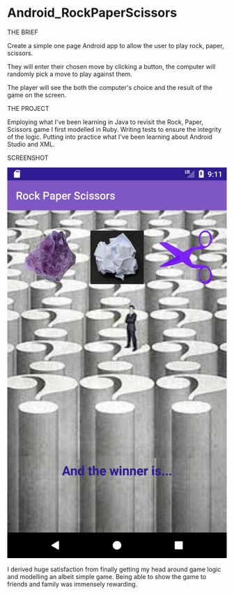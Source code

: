 # Android_RockPaperScissors

THE BRIEF

Create a simple one page Android app to allow the user to play rock, paper, scissors.

They will enter their chosen move by clicking a button, the computer will randomly pick a move to play against them.

The player will see the both the computer's choice and the result of the game on the screen.

THE PROJECT

Employing what I've been learning in Java to revisit the Rock, Paper, Scissors game I first modelled in Ruby. 
Writing tests to ensure the integrity of the logic.
Putting into practice what I've been learning about Android Studio and XML.

SCREENSHOT

![main activity](https://github.com/reidch/Android_RockPaperScissors/blob/master/Screenshots/Screenshot_main_activity.png "Rock Paper Scissors main activity")

I derived huge satisfaction from finally getting my head around game logic and modelling an albeit simple game.
Being able to show the game to friends and family was immensely rewarding.
